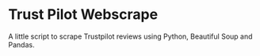 # Trust Pilot Webscrape
A little script to scrape Trustpilot reviews using Python, Beautiful Soup and Pandas. 



